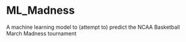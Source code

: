 # ML_Madness
A machine learning model to (attempt to) predict the NCAA Basketball March Madness tournament
